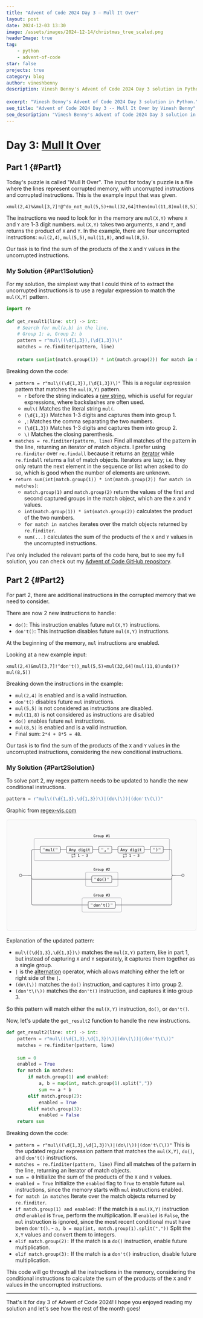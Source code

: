 ```yaml
---
title: "Advent of Code 2024 Day 3 – Mull It Over"
layout: post
date: 2024-12-03 13:30
image: /assets/images/2024-12-14/christmas_tree_scaled.png
headerImage: true
tag:
    - python
    - advent-of-code
star: false
projects: true
category: blog
author: vineshbenny
description: Vinesh Benny's Advent of Code 2024 Day 3 solution in Python.

excerpt: "Vinesh Benny's Advent of Code 2024 Day 3 solution in Python."
seo_title: "Advent of Code 2024 Day 3 -- Mull It Over by Vinesh Benny"
seo_description: "Vinesh Benny's Advent of Code 2024 Day 3 solution in Python."
---
```


# Day 3: [Mull It Over](https://adventofcode.com/2024/day/3)

## Part 1 {#Part1}

Today's puzzle is called "Mull It Over". The input for today's puzzle is a file
where the lines represent corrupted memory, with uncorrupted instructions and
corrupted instructions. This is the example input that was given.

```plaintext
xmul(2,4)%&mul[3,7]!@^do_not_mul(5,5)+mul(32,64]then(mul(11,8)mul(8,5))
```

The instructions we need to look for in the memory are `mul(X,Y)` where `X` and
`Y` are 1-3 digit numbers. `mul(X,Y)` takes two arguments, `X` and `Y`, and
returns the product of `X` and `Y`. In the example, there are four uncorrupted
instructions: `mul(2,4)`, `mul(5,5)`, `mul(11,8)`, and `mul(8,5)`.

Our task is to find the sum of the products of the `X` and `Y` values in the
uncorrupted instructions.

### My Solution {#Part1Solution}

For my solution, the simplest way that I could think of to extract the
uncorrupted instructions is to use a regular expression to match the `mul(X,Y)`
pattern.

```python
import re

def get_result1(line: str) -> int:
    # Search for mul(a,b) in the line,
    # Group 1: a, Group 2: b
    pattern = r"mul\((\d{1,3}),(\d{1,3})\)"
    matches = re.finditer(pattern, line)

    return sum(int(match.group(1)) * int(match.group(2)) for match in matches)
```

Breaking down the code:

- `pattern = r"mul\((\d{1,3}),(\d{1,3})\)"` This is a regular expression pattern
  that matches the `mul(X,Y)` pattern.
  - `r` before the string indicates a
    [raw string](https://www.geeksforgeeks.org/python-raw-strings/), which is
    useful for regular expressions, where backslashes are often used.
  - `mul\(` Matches the literal string `mul(`.
  - `(\d{1,3})` Matches 1-3 digits and captures them into group 1.
  - `,`: Matches the comma separating the two numbers.
  - `(\d{1,3})` Matches 1-3 digits and captures them into group 2.
  - `\)` Matches the closing parenthesis.
- `matches = re.finditer(pattern, line)` Find all matches of the pattern in the
  line, returning an iterator of match objects. I prefer using `re.finditer`
  over `re.findall` because it returns an
  [iterator](https://docs.python.org/3/glossary.html#term-iterator) while
  `re.findall` returns a list of match objects. Iterators are lazy; i.e. they
  only return the next element in the sequence or list when asked to do so,
  which is good when the number of elements are unknown.
- `return sum(int(match.group(1)) * int(match.group(2)) for match in matches)`:
  - `match.group(1)` and `match.group(2)` return the values of the first and
    second captured groups in the match object, which are the `X` and `Y`
    values.
  - `int(match.group(1)) * int(match.group(2))` calculates the product of the
    two numbers.
  - `for match in matches` iterates over the match objects returned by
    `re.finditer`.
  - `sum(...)` calculates the sum of the products of the `X` and `Y` values in
    the uncorrupted instructions.

I've only included the relevant parts of the code here, but to see my full
solution, you can check out my
[Advent of Code GitHub repository](https://github.com/VBenny42/AoC/blob/main/2024/day03/solution.py).

## Part 2 {#Part2}

For part 2, there are additional instructions in the corrupted memory that we
need to consider.

There are now 2 new instructions to handle:

- `do()`: This instruction enables future `mul(X,Y)` instructions.
- `don't()`: This instruction disables future `mul(X,Y)` instructions.

At the beginning of the memory, `mul` instructions are enabled.

Looking at a new example input:

```plaintext
xmul(2,4)&mul[3,7]!^don't()_mul(5,5)+mul(32,64](mul(11,8)undo()?mul(8,5))
```

Breaking down the instructions in the example:

- `mul(2,4)` is enabled and is a valid instruction.
- `don't()` disables future `mul` instructions.
- `mul(5,5)` is not considered as instructions are disabled.
- `mul(11,8)` is not considered as instructions are disabled
- `do()` enables future `mul` instructions.
- `mul(8,5)` is enabled and is a valid instruction.
- Final sum: `2*4 + 8*5 = 48`.

Our task is to find the sum of the products of the `X` and `Y` values in the
uncorrupted instructions, considering the new conditional instructions.

### My Solution {#Part2Solution}

To solve part 2, my regex pattern needs to be updated to handle the new
conditional instructions.

```python
pattern = r"mul\((\d{1,3},\d{1,3})\)|(do\(\))|(don't\(\))"
```

<div>
    <div style="margin-bottom: 15px;">
        <figcaption class="caption">Graphic from <a href="https://regex-vis.com/?r=%28mul%5C%28%5Cd%7B1%2C3%7D%2C%5Cd%7B1%2C3%7D%5C%29%29%7C%28do%5C%28%5C%29%29%7C%28don%27t%5C%28%5C%29%29">regex-vis.com</a></figcaption>
    </div>
    <img src="../assets/images/2024-12-03/Capture-2024-12-03-184215.png" alt="Regex pattern for part 2" loading="lazy">
</div>

Explanation of the updated pattern:

- `mul\((\d{1,3},\d{1,3})\)` matches the `mul(X,Y)` pattern, like in part 1, but
  instead of capturing `X` and `Y` separately, it captures them together as a
  single group.
- `|` is the
  [alternation](https://www.regular-expressions.info/alternation.html) operator,
  which allows matching either the left or right side of the `|`.
- `(do\(\))` matches the `do()` instruction, and captures it into group 2.
- `(don't\(\))` matches the `don't()` instruction, and captures it into group 3.

So this pattern will match either the `mul(X,Y)` instruction, `do()`, or
`don't()`.

Now, let's update the `get_result2` function to handle the new instructions.

```python
def get_result2(line: str) -> int:
    pattern = r"mul\((\d{1,3},\d{1,3})\)|(do\(\))|(don't\(\))"
    matches = re.finditer(pattern, line)

    sum = 0
    enabled = True
    for match in matches:
        if match.group(1) and enabled:
            a, b = map(int, match.group(1).split(","))
            sum += a * b
        elif match.group(2):
            enabled = True
        elif match.group(3):
            enabled = False
    return sum
```

Breaking down the code:

- `pattern = r"mul\((\d{1,3},\d{1,3})\)|(do\(\))|(don't\(\))"` This is the
  updated regular expression pattern that matches the `mul(X,Y)`, `do()`, and
  `don't()` instructions.
- `matches = re.finditer(pattern, line)` Find all matches of the pattern in the
  line, returning an iterator of match objects.
- `sum = 0` Initialize the sum of the products of the `X` and `Y` values.
- `enabled = True` Initialize the `enabled` flag to `True` to enable future
  `mul` instructions, since the memory starts with `mul` instructions enabled.
- `for match in matches` Iterate over the match objects returned by
  `re.finditer`.
- `if match.group(1) and enabled:` If the match is a `mul(X,Y)` instruction
  _and_ `enabled` is `True`, perform the multiplication. If `enabled` is
  `False`, the `mul` instruction is ignored, since the most recent conditional
  must have been `don't()`. - `a, b = map(int, match.group(1).split(","))` Split
  the `X,Y` values and convert them to integers.
- `elif match.group(2):` If the match is a `do()` instruction, enable future
  multiplication.
- `elif match.group(3):` If the match is a `don't()` instruction, disable future
  multiplication.

This code will go through all the instructions in the memory, considering the
conditional instructions to calculate the sum of the products of the `X` and `Y`
values in the uncorrupted instructions.

---

That's it for day 3 of Advent of Code 2024! I hope you enjoyed reading my
solution and let's see how the rest of the month goes!
